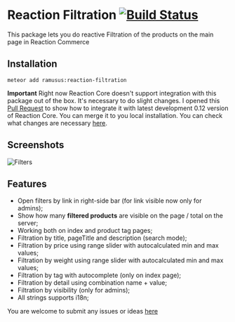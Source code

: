 Reaction Filtration [![Build Status](https://travis-ci.org/ramusus/reaction-filtration.png?branch=master)](https://travis-ci.org/ramusus/reaction-filtration)
===================

This package lets you do reactive Filtration of the products on the main page in Reaction Commerce 

Installation
------------

    meteor add ramusus:reaction-filtration

**Important** Right now Reaction Core doesn't support integration with this package out of the box. It's necessary to do 
slight changes. I opened this [Pull Request](https://github.com/reactioncommerce/reaction/pull/743) 
to show how to integrate it with latest development 0.12 version of Reaction Core. You can merge it to you local 
installation. You can check what changes are necessary 
[here](https://github.com/reactioncommerce/reaction/pull/743/files).

Screenshots
-----------

![Filters](https://s3.amazonaws.com/f.cl.ly/items/1R3V3C1y1N1M270q0w1l/Image%202016-01-30%20at%209.22.31%20PM.png?v=05350742)

Features
--------

* Open filters by link in right-side bar (for link visible now only for admins);
* Show how many **filtered products** are visible on the page / total on the server;
* Working both on index and product tag pages;
* Filtration by title, pageTitle and description (search mode);
* Filtration by price using range slider with autocalculated min and max values;
* Filtration by weight using range slider with autocalculated min and max values;
* Filtration by tag with autocomplete (only on index page);
* Filtration by detail using combination name + value;
* Filtration by visibility (only for admins);
* All strings supports i18n; 

You are welcome to submit any issues or ideas [here](https://github.com/ramusus/reaction-filtration/issues/)
